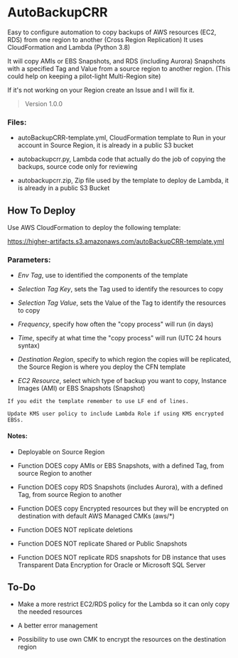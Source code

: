 # AutoBackupCRR
Easy to configure automation to copy backups of AWS resources (EC2, RDS) from one region to another (Cross Region Replication)
It uses CloudFormation and Lambda (Python 3.8)

It will copy AMIs or EBS Snapshots, and RDS (including Aurora) Snapshots with a specified Tag and Value from a source region to another region. (This could help on keeping a pilot-light Multi-Region site)

If it's not working on your Region create an Issue and I will fix it.

> Version 1.0.0

### Files:
- autoBackupCRR-template.yml, CloudFormation template to Run in your account in Source Region, it is already in a public S3 bucket

- autobackupcrr.py, Lambda code that actually do the job of copying the backups, source code only for reviewing

- autobackupcrr.zip, Zip file used by the template to deploy de Lambda, it is already in a public S3 Bucket

## How To Deploy
Use AWS CloudFormation to deploy the following template:

https://higher-artifacts.s3.amazonaws.com/autoBackupCRR-template.yml

### Parameters:
- *Env Tag*, use to identified the components of the template

- *Selection Tag Key*, sets the Tag used to identify the resources to copy

- *Selection Tag Value*, sets the Value of the Tag to identify the resources to copy

- *Frequency*, specify how often the "copy process" will run (in days)

- *Time*, specify at what time the "copy process" will run (UTC 24 hours syntax)

- *Destination Region*, specify to which region the copies will be replicated, the Source Region is where you deploy the CFN template

- *EC2 Resource*, select which type of backup you want to copy, Instance Images (AMI) or EBS Snapshots (Snapshot)

`If you edit the template remember to use LF end of lines.`

`Update KMS user policy to include Lambda Role if using KMS encrypted EBSs.`

#### Notes:
- Deployable on Source Region

- Function DOES copy AMIs or EBS Snapshots, with a defined Tag, from source Region to another 

- Function DOES copy RDS Snapshots (includes Aurora), with a defined Tag, from source Region to another

- Function DOES copy Encrypted resources but they will be encrypted on destination with default AWS Managed CMKs (aws/*)

- Function DOES NOT replicate deletions

- Function DOES NOT replicate Shared or Public Snapshots

- Function DOES NOT replicate RDS snapshots for DB instance that uses Transparent Data Encryption for Oracle or Microsoft SQL Server

## To-Do
- Make a more restrict EC2/RDS policy for the Lambda so it can only copy the needed resources

- A better error management

- Possibility to use own CMK to encrypt the resources on the destination region
